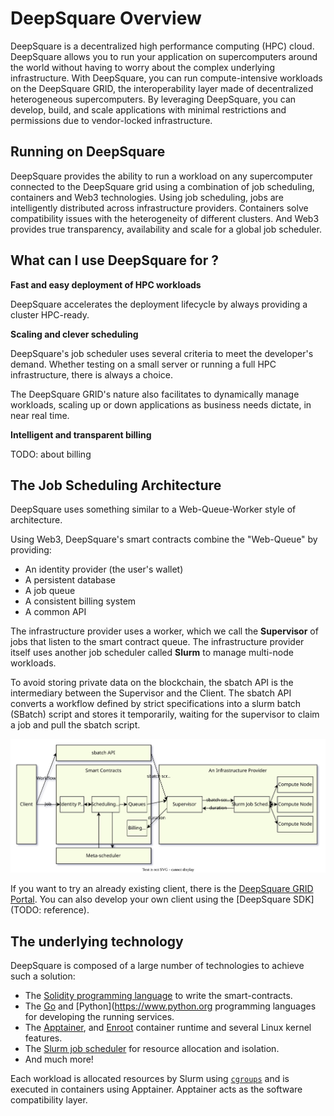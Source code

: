 # DeepSquare Overview

DeepSquare is a decentralized high performance computing (HPC) cloud. DeepSquare allows you to run your application on supercomputers around the world without having to worry about the complex underlying infrastructure. With DeepSquare, you can run compute-intensive workloads on the DeepSquare GRID, the interoperability layer made of decentralized heterogeneous supercomputers. By leveraging DeepSquare, you can develop, build, and scale applications with minimal restrictions and permissions due to vendor-locked infrastructure.

## Running on DeepSquare

DeepSquare provides the ability to run a workload on any supercomputer connected to the DeepSquare grid using a combination of job scheduling, containers and Web3 technologies. Using job scheduling, jobs are intelligently distributed across infrastructure providers. Containers solve compatibility issues with the heterogeneity of different clusters. And Web3 provides true transparency, availability and scale for a global job scheduler.

## What can I use DeepSquare for ?

**Fast and easy deployment of HPC workloads**

DeepSquare accelerates the deployment lifecycle by always providing a cluster HPC-ready.

**Scaling and clever scheduling**

DeepSquare's job scheduler uses several criteria to meet the developer's demand. Whether testing on a small server or running a full HPC infrastructure, there is always a choice.

The DeepSquare GRID's nature also facilitates to dynamically manage workloads, scaling up or down applications as business needs dictate, in near real time.

**Intelligent and transparent billing**

TODO: about billing

## The Job Scheduling Architecture

DeepSquare uses something similar to a Web-Queue-Worker style of architecture.

Using Web3, DeepSquare's smart contracts combine the "Web-Queue" by providing:

- An identity provider (the user's wallet)
- A persistent database
- A job queue
- A consistent billing system
- A common API

The infrastructure provider uses a worker, which we call the **Supervisor** of jobs that listen to the smart contract queue. The infrastructure provider itself uses another job scheduler called **Slurm** to manage multi-node workloads.

To avoid storing private data on the blockchain, the sbatch API is the intermediary between the Supervisor and the Client. The sbatch API converts a workflow defined by strict specifications into a slurm batch (SBatch) script and stores it temporarily, waiting for the supervisor to claim a job and pull the sbatch script.

![Deepsquare Architecture.drawio](./01-overview.assets/deepsquare-architecture.drawio.svg#invert-on-dark)

If you want to try an already existing client, there is the [DeepSquare GRID Portal](https://app.deepsquare.run). You can also develop your own client using the [DeepSquare SDK](TODO: reference).

## The underlying technology

DeepSquare is composed of a large number of technologies to achieve such a solution:

- The [Solidity programming language](https://docs.soliditylang.org/en/latest/) to write the smart-contracts.
- The [Go](https://go.dev) and [Python](https://www.python.org programming languages for developing the running services.
- The [Apptainer](https://apptainer.org), and [Enroot](https://github.com/NVIDIA/enroot) container runtime and several Linux kernel features.
- The [Slurm job scheduler](https://slurm.schedmd.com/documentation.html) for resource allocation and isolation.
- And much more!

Each workload is allocated resources by Slurm using [`cgroups`](https://docs.kernel.org/admin-guide/cgroup-v2.html) and is executed in containers using Apptainer. Apptainer acts as the software compatibility layer.

